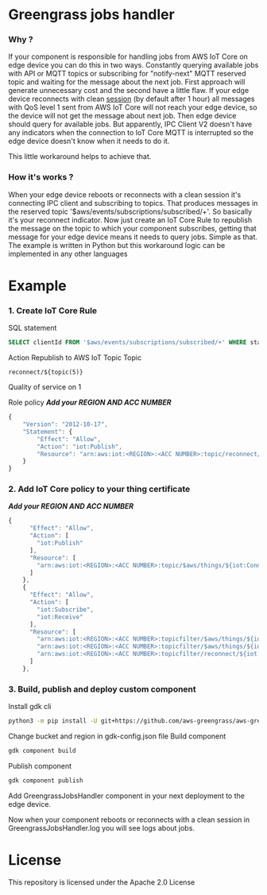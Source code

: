 # Greengrass jobs handler

### Why ?
If your component is responsible for handling jobs from AWS IoT Core on edge device you can do this in two ways. Constantly querying available jobs with API or MQTT topics or subscribing for "notify-next" MQTT reserved topic and waiting for the message about the next job. First approach will generate unnecessary cost and the second have a little flaw. If your edge device reconnects with clean [session](https://docs.aws.amazon.com/iot/latest/developerguide/mqtt.html#mqtt-persistent-sessions) (by default after 1 hour) all messages with QoS level 1 sent from AWS IoT Core will not reach your edge device, so the device will not get the message about next job. Then edge device should query for available jobs. But apparently, IPC Client V2 doesn't have any indicators when the connection to IoT Core MQTT is interrupted so the edge device doesn't know when it needs to do it. 

This little workaround helps to achieve that.

### How it's works ?
When your edge device reboots or reconnects with a clean session it's connecting IPC client and subscribing to topics. That produces messages in the reserved topic  '$aws/events/subscriptions/subscribed/+'. So basically it's your reconnect indicator. Now just create an IoT Core Rule to republish the message on the topic to which your component subscribes, getting that message for your edge device means it needs to query jobs. Simple as that. The example is written in Python but this workaround logic can be implemented in any other languages

# Example

### 1. Create IoT Core Rule

SQL statement 
```SQL
SELECT clientId FROM '$aws/events/subscriptions/subscribed/+' WHERE startswith(get(topics, 0), 'reconnect/')
```
Action 
Republish to AWS IoT Topic 
Topic
```
reconnect/${topic(5)}
```
Quality of service on 1 

Role policy
***Add your REGION AND ACC NUMBER***
```javascript
{
    "Version": "2012-10-17",
    "Statement": {
        "Effect": "Allow",
        "Action": "iot:Publish",
        "Resource": "arn:aws:iot:<REGION>:<ACC NUMBER>:topic/reconnect/*"
    }
}
```
### 2. Add IoT Core policy to your thing certificate
***Add your REGION AND ACC NUMBER***
```javascript
{
      "Effect": "Allow",
      "Action": [
        "iot:Publish"
      ],
      "Resource": [
        "arn:aws:iot:<REGION>:<ACC NUMBER>:topic/$aws/things/${iot:Connection.Thing.ThingName}/jobs/get",
      ]
    },
    {
      "Effect": "Allow",
      "Action": [
        "iot:Subscribe",
        "iot:Receive"
      ],
      "Resource": [
        "arn:aws:iot:<REGION>:<ACC NUMBER>:topicfilter/$aws/things/${iot:Connection.Thing.ThingName}/jobs/get/accepted",
        "arn:aws:iot:<REGION>:<ACC NUMBER>:topicfilter/$aws/things/${iot:Connection.Thing.ThingName}/jobs/notify-next",
        "arn:aws:iot:<REGION>:<ACC NUMBER>:topicfilter/reconnect/${iot:Connection.Thing.ThingName}"
      ]
    },
```
### 3. Build, publish and deploy custom component 
Install gdk cli
```sh
python3 -m pip install -U git+https://github.com/aws-greengrass/aws-greengrass-gdk-cli.git@v1.3.0
```
Change bucket and region in gdk-config.json file
Build component
```sh
gdk component build
```
Publish component
```sh
gdk component publish
```
Add GreengrassJobsHandler component in your next deployment to the edge device.

Now when your component reboots or reconnects with a clean session in GreengrassJobsHandler.log you will see logs about jobs.
# License

This repository is licensed under the Apache 2.0 License

